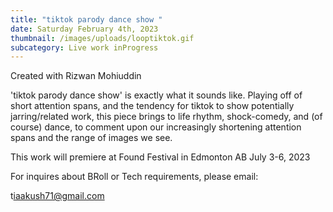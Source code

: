 ```yaml
---
title: "tiktok parody dance show "
date: Saturday February 4th, 2023
thumbnail: /images/uploads/looptiktok.gif
subcategory: Live work inProgress
---
```

C﻿reated with Rizwan Mohiuddin 

't﻿iktok parody dance show' is exactly what it sounds like. Playing off of short attention spans, and the tendency for tiktok to show potentially jarring/related work, this piece brings to life rhythm, shock-comedy, and (of course) dance, to comment upon our increasingly shortening attention spans and the range of images we see. 

This work will premiere at Found Festival in Edmonton AB July 3-6, 2023

F﻿or inquires about BRoll or Tech requirements, please email:

t﻿iaakush71@gmail.com